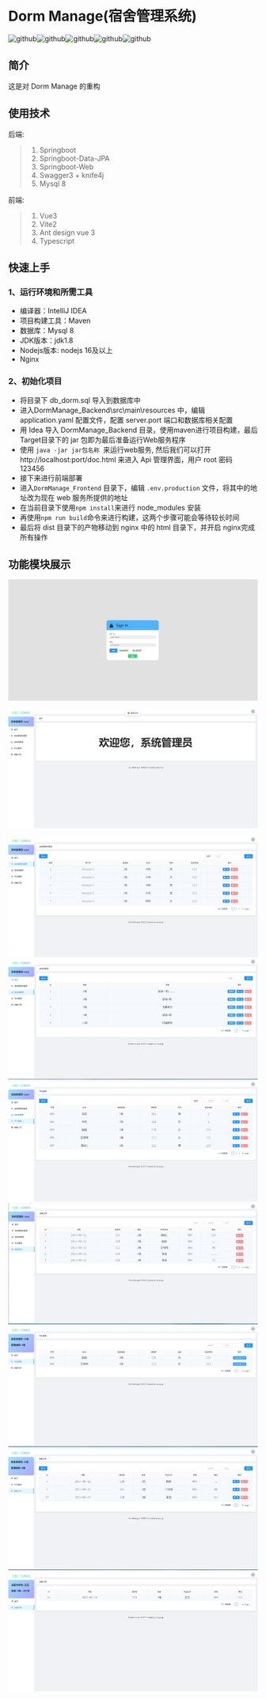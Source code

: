 # Dorm Manage(宿舍管理系统)

​                      <img src="https://img.shields.io/badge/springboot-v2.6.4-brightgreen" alt="github"  />![github](https://img.shields.io/badge/jdk-v1.8-brightgreen)![github](https://img.shields.io/badge/vite-2.8-brightgreen)![github](https://img.shields.io/badge/vue3-v3.2.1-brightgreen)![github](https://img.shields.io/badge/mysql-v8-brightgreen)

## 简介

这是对 Dorm Manage 的重构

## 使用技术

后端:

> 1. Springboot
> 2. Springboot-Data-JPA
> 3. Springboot-Web
> 4. Swagger3 + knife4j
> 5. Mysql 8

前端:

> 1. Vue3
> 2. Vite2
> 3. Ant design vue 3
> 4. Typescript





## 快速上手

### 1、运行环境和所需工具

- 编译器：IntelliJ IDEA
- 项目构建工具：Maven
- 数据库：Mysql 8
- JDK版本：jdk1.8
- Nodejs版本:  nodejs 16及以上
- Nginx

### 2、初始化项目

- 将目录下 db_dorm.sql 导入到数据库中
- 进入DormManage_Backend\src\main\resources 中，编辑 application.yaml 配置文件，配置 server.port 端口和数据库相关配置
- 用 Idea 导入 DormManage_Backend 目录，使用maven进行项目构建，最后Target目录下的 jar 包即为最后准备运行Web服务程序
- 使用  `java -jar jar包名称 `来运行web服务, 然后我们可以打开http://localhost:port/doc.html 来进入 Api 管理界面，用户 root 密码 123456
- 接下来进行前端部署
- 进入`DormManage_Frontend` 目录下，编辑 `.env.production` 文件，将其中的地址改为现在 web 服务所提供的地址
- 在当前目录下使用` npm install `来进行 node_modules 安装
- 再使用` npm run build `命令来进行构建，这两个步骤可能会等待较长时间
- 最后将 dist 目录下的产物移动到 nginx 中的 html 目录下，并开启 nginx完成所有操作

## 功能模块展示

![png](./1.png)

![png](./2.png)

![png](./3.png)
![png](./4.png)
![png](./5.png)
![png](./6.png)
![png](./7.png)
![png](./8.png)
![png](./9.png)
